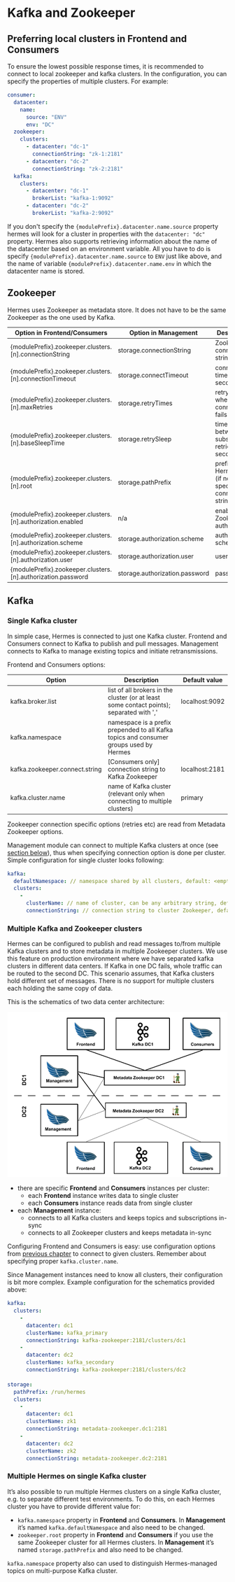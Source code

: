 # Kafka and Zookeeper

## Preferring local clusters in Frontend and Consumers

To ensure the lowest possible response times, it is recommended to connect to local zookeeper and kafka clusters.
In the configuration, you can specify the properties of multiple clusters. For example:

```yaml
consumer:
  datacenter:
    name:
      source: "ENV"
      env: "DC"
  zookeeper:
    clusters:
      - datacenter: "dc-1"
        connectionString: "zk-1:2181"
      - datacenter: "dc-2"
        connectionString: "zk-2:2181"
  kafka:
    clusters:
      - datacenter: "dc-1"
        brokerList: "kafka-1:9092"
      - datacenter: "dc-2"
        brokerList: "kafka-2:9092"
```

If you don't specify the `{modulePrefix}.datacenter.name.source` property hermes will look for a cluster in properties with the `datacenter: "dc"` property.
Hermes also supports retrieving information about the name of the datacenter based on an environment variable. All you have to do is specify
`{modulePrefix}.datacenter.name.source` to `ENV` just like above, and the name of variable `{modulePrefix}.datacenter.name.env` in which the datacenter name is stored.

## Zookeeper

Hermes uses Zookeeper as metadata store. It does not have to be the same Zookeeper as the one used by Kafka.

Option in Frontend/Consumers                                 | Option in Management           | Description                                                                | Default value
------------------------------------------------------------ | ------------------------------ | -------------------------------------------------------------------------- | --------------
{modulePrefix}.zookeeper.clusters.[n].connectionString       | storage.connectionString       | Zookeeper connection string                                                | localhost:2181
{modulePrefix}.zookeeper.clusters.[n].connectionTimeout      | storage.connectTimeout         | connection timeout in seconds                                              | 10s
{modulePrefix}.zookeeper.clusters.[n].maxRetries             | storage.retryTimes             | retry count when connection fails                                          | 2
{modulePrefix}.zookeeper.clusters.[n].baseSleepTime          | storage.retrySleep             | time to wait between subsequent retries in seconds                         | 1s
{modulePrefix}.zookeeper.clusters.[n].root                   | storage.pathPrefix             | prefix for Hermes data (if not specified in connection string)             | /hermes
{modulePrefix}.zookeeper.clusters.[n].authorization.enabled  | n/a                            | enable Zookeeper authorization                                             | false
{modulePrefix}.zookeeper.clusters.[n].authorization.scheme   | storage.authorization.scheme   | authorization scheme                                                       | digest
{modulePrefix}.zookeeper.clusters.[n].authorization.user     | storage.authorization.user     | username                                                                   | user
{modulePrefix}.zookeeper.clusters.[n].authorization.password | storage.authorization.password | password                                                                   | password

## Kafka

### Single Kafka cluster

In simple case, Hermes is connected to just one Kafka cluster. Frontend and Consumers connect to Kafka to publish
and pull messages. Management connects to Kafka to manage existing topics and initiate retransmissions.

Frontend and Consumers options:

Option                         | Description                                                                              | Default value
------------------------------ | ---------------------------------------------------------------------------------------- | --------------
kafka.broker.list              | list of all brokers in the cluster (or at least some contact points); separated with ',' | localhost:9092
kafka.namespace                | namespace is a prefix prepended to all Kafka topics and consumer groups used by Hermes   | <empty>
kafka.zookeeper.connect.string | [Consumers only] connection string to Kafka Zookeeper                                    | localhost:2181
kafka.cluster.name             | name of Kafka cluster (relevant only when connecting to multiple clusters)               | primary

Zookeeper connection specific options (retries etc) are read from Metadata Zookeeper options.

Management module can connect to multiple Kafka clusters at once (see [section below](#multiple-kafka-and-zookeeper-clusters)), thus
when specifying connection option is done per cluster. Simple configuration for single cluster looks following:

```yaml
kafka:
  defaultNamespace: // namespace shared by all clusters, default: <empty>
  clusters:
    -
      clusterName: // name of cluster, can be any arbitrary string, default: primary
      connectionString: // connection string to cluster Zookeeper, default: localhost:2181
```

### Multiple Kafka and Zookeeper clusters

Hermes can be configured to publish and read messages to/from multiple Kafka clusters and to store metadata in multiple Zookeeper clusters.
We use this feature on production environment where we have separated kafka clusters in different data centers. If Kafka in one DC fails, whole traffic
can be routed to the second DC. This scenario assumes, that Kafka clusters hold different set of messages. There is no
support for multiple clusters each holding the same copy of data.

This is the schematics of two data center architecture:

![Multi DC schematics](../img/architecture-multi-cluster.png)

* there are specific **Frontend** and **Consumers** instances per cluster:
  * each **Frontend** instance writes data to single cluster
  * each **Consumers** instance reads data from single cluster
* each **Management** instance:
  * connects to all Kafka clusters and keeps topics and subscriptions in-sync
  * connects to all Zookeeper clusters and keeps metadata in-sync

Configuring Frontend and Consumers is easy: use configuration options from [previous chapter](#single-kafka-cluster) to
connect to given clusters. Remember about specifying proper `kafka.cluster.name`.

Since Management instances need to know all clusters, their configuration is bit more complex. Example configuration for
the schematics provided above:

```yaml
kafka:
  clusters:
    -
      datacenter: dc1
      clusterName: kafka_primary
      connectionString: kafka-zookeeper:2181/clusters/dc1
    -
      datacenter: dc2
      clusterName: kafka_secondary
      connectionString: kafka-zookeeper:2181/clusters/dc2

storage:
  pathPrefix: /run/hermes
  clusters:
    -
      datacenter: dc1
      clusterName: zk1
      connectionString: metadata-zookeeper.dc1:2181
    -
      datacenter: dc2
      clusterName: zk2
      connectionString: metadata-zookeeper.dc2:2181
```

### Multiple Hermes on single Kafka cluster

It’s also possible to run multiple Hermes clusters on a single Kafka cluster, e.g. to separate different test environments.
To do this, on each Hermes cluster you have to provide different value for:
* `kafka.namespace` property in **Frontend** and **Consumers**. In **Management** it’s named `kafka.defaultNamespace` and also need to be changed.
* `zookeeper.root` property in **Frontend** and **Consumers** if you use the same Zookeeper cluster for all Hermes clusters.
  In **Management** it’s named `storage.pathPrefix` and also need to be changed.

`kafka.namespace` property also can used to distinguish Hermes-managed topics on multi-purpose Kafka cluster.

